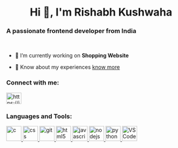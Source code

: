 <h1 align="center">Hi 👋, I'm Rishabh Kushwaha</h1>
<h3>A passionate frontend developer from India</h3> <br>

- 🔭 I’m currently working on **Shopping Website**

- 📄 Know about my experiences <a href="https://drive.google.com/file/d/1NYqqAB7APeg8QLFYSi78RwEDvpPU_GCH/view?usp=sharing">know more </a>  

<h3 align="left">Connect with me:</h3>
<p align="left">
<a href="https://linkedin.com/in/rishabh-kushwaha-308a29252" target="blank"><img align="center" src="https://blogger.googleusercontent.com/img/b/R29vZ2xl/AVvXsEgyd9qcHAWltxXbN00G2F7y5AnquNq0hjFcOYTVRs5byCF56OfG5Oxh_0T3WpPHZXVM4aLD-vNBpz4TViZY7nRgjTeRfqK71yH-zvy3ssUodVmGLDFL4Dgu0xPmrZEnGVwSBs-BgE-9dJwJS1Lg86NUvsdwN2k6S7oKGcGfs7LP91h7dk2-NOqhxQZJBXd4/s1600/rishabh%20kushwaha.png" alt="https://in.linkedin.com/in/rishabh-kushwaha-308a29252" height="30" width="40" /></a>
</p>

<h3 align="left">Languages and Tools:</h3>
<p align="left"> <a href="https://www.cprogramming.com/" target="_blank" rel="noreferrer"> <img src=" https://blogger.googleusercontent.com/img/b/R29vZ2xl/AVvXsEiVHkRyO3666iXVNdZZzRHzEcATG1I9E_a9QpQB0p2KFisADldfv4QecFJSYZaPO4yAwjL5j1N4_-nMArYtOV6IFeeElcjmfLgZJqVPv_RCZFDPqz6rE5G7ipL5CgyGst1ydTtdgwwxT-elkE2dOfHUa69WzmScUk09vn4wr1HmZ3ch18IWt2CUduTL0Pkl/s525/rishabh%20kushwaha%20c.png" alt="c" width="40" height="40"/> </a>  <a href="https://www.w3schools.com/css/" target="_blank" rel="noreferrer"> <img src="https://blogger.googleusercontent.com/img/b/R29vZ2xl/AVvXsEiWr51DSQdWdaAtzWB8wK8rVq31x0MjVQzCTC9IXOP_9oKz02rswN-r3MyDnV--oaFuspQYIBoVe6J0lrU-WNJ9dEWnvdGDbsUz9Qk5ANHYX6igv0G2fnDGrja_UVRnm7j_1HxzU0prTnRPIDeBzjBRMF8vVgacivbH7PNq-_UEfxnOBc2xK8slsuSAsd--/s500/rishabh%20kushwaha%20css.png" alt="css" width="40" height="40"/> </a>  <a href="https://git-scm.com/" target="_blank" rel="noreferrer"> <img src="https://blogger.googleusercontent.com/img/b/R29vZ2xl/AVvXsEiTEQ8lMPzLdFEt9oiv_Cp3F1yklQoeO1FRSpZyu4yyRpSI7WQBJrbmPR0CY6aJ930Z-Ohov8JJUChNzd2hfHIfbYmrWmiN9fc34vItmQxIPYZqD0quBI8p6SySbvNGU2zKqrku2OTuIrZcG9WrsKzXhR7Gz_6xDguhEFN25svI1_kJuB6gyprBsauMPGz4/s135/rishabh%20kushwaha%20git.png" alt="git" width="40" height="40"/> </a>  <a href="https://www.w3.org/html/" target="_blank" rel="noreferrer"> <img src="https://blogger.googleusercontent.com/img/b/R29vZ2xl/AVvXsEhVJgVFEkHaM5sgqzmtnaCjN-pyp6diq01kHqhADu31P2wGSUcEZBVH4Ypixs0wHbTHjgku6W1NH2brmRYeR1DS1VV2s-4M-tP2z3j1ZiA1kNBgbi7LHu3uGgPw1bEbYppMETr7NQd913fafKW5nvNWdcZiOxLDfJKDpDSwr9puHdpYFZlADuA9u2i2GgMx/s225/rishabh%20kushwaha%20html.png" alt="html5" width="40" height="40"/> </a> <a href="https://developer.mozilla.org/en-US/docs/Web/JavaScript" target="_blank" rel="noreferrer"> <img src="https://blogger.googleusercontent.com/img/b/R29vZ2xl/AVvXsEhArr17PXGZxXrscxamdKh_EK2u45s9JN3SRGePJQ5hJsQfoJx0MJKk-i9hpGsSyy8yqiR6-LPqREbBeg8MXulGHAoAhOFdB7D_6tS5-IHEZwZ1mWpwBqQonvVUEOwhLaToqcvIJgJrkwKnVmxUWnbUTjjNWOfUqCeiHNJU8Qikp9WsWjMEboxt860ge4JG/s241/rishabh%20java.png" alt="javascript" width="40" height="40"/> </a>  <a href="https://nodejs.org" target="_blank" rel="noreferrer"> <img src="https://blogger.googleusercontent.com/img/b/R29vZ2xl/AVvXsEiiL1i_YuYU1YyetPf8Qy4hSF6DXgX12e62P0dxMAD9tfwTeSO6YEygs2fs3BGGvoUpzof4L2ZaFxwbj_O1n2hNWKX2q4pzjczoUPPFE1MV8XoOM33m9c3DuS8OTIArvORKh032E47KEup862trzJyHAxQHRW8zwkTX8RS5rV8IOHWFZBwIpZ3f5Gokn1mX/s480/rishabh%20node.png" alt="nodejs" width="40" height="40"/> </a> <a href="https://www.python.org" target="_blank" rel="noreferrer"> <img src="https://blogger.googleusercontent.com/img/b/R29vZ2xl/AVvXsEgSz6Rkab0WTe14PELoHC5d4VuHGXPPaZEADbJY9ien-OF3K3TEhQNqrcujn5SJfvuqoZY3xwM78Nv_bajOSc___qfZ452_F-PhUufCQEHK8sHpsba7a0V4FXG7zQc7TKuf72XX8QSx3ecUJEeu75zD9LsGrWyoVkQIqhevemlUnIkZwaE0UlhgwpGnDRTz/s235/rishabh%20python.png" alt="python" width="40" height="40"/> </a>  <a href="https://code.visualstudio.com" target="_blank" rel="noreferrer"> <img src="https://blogger.googleusercontent.com/img/b/R29vZ2xl/AVvXsEhWdw_5dZF6vwyag3OCygTWORzD8OMdy4Ik2yIiRpmycJBIfEfTR72At4RuZ_gbvY0FzyTmMl7sbJSERdkntlMWkASKkQPHFbEnJjzQppGm4iJv4cj-9nt_6h5U2J1eN-zYLE-8FvmLbUliIBVhk-IMmYtVb92PIXDjoRYvcxEsfdPZzw9DtH51TuZLzagS/s225/rishabh%20vs.png" alt="VS Code" width="40" height="40"/> </a> </p>
